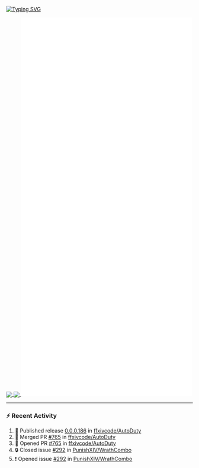 [![Typing SVG](https://readme-typing-svg.demolab.com?font=Fira+Code&duration=1000&pause=1000&multiline=true&repeat=false&width=435&lines=Simon+Latusek+%7C+Gameplay+Engineer)](https://git.io/typing-svg)

<a href="https://github.com/anuraghazra/github-readme-stats">
  <img height=200 align="center" src="https://github-readme-stats.vercel.app/api?username=erdelf&theme=radical" />
</a>
<a href="https://github.com/anuraghazra/convoychat">
  <img height=200 align="center" src="https://streak-stats.demolab.com?user=erdelf&theme=radical&mode=weekly" />
</a>

<picture>
  <img src="/github-metrics.svg" alt="Metrics">
</picture>

---

### :zap: Recent Activity
<!--START_SECTION:activity-->
1. 🚀 Published release [0.0.0.186](https://github.com/ffxivcode/AutoDuty/releases/tag/0.0.0.186) in [ffxivcode/AutoDuty](https://github.com/ffxivcode/AutoDuty)
2. 🎉 Merged PR [#765](https://github.com/ffxivcode/AutoDuty/pull/765) in [ffxivcode/AutoDuty](https://github.com/ffxivcode/AutoDuty)
3. 💪 Opened PR [#765](https://github.com/ffxivcode/AutoDuty/pull/765) in [ffxivcode/AutoDuty](https://github.com/ffxivcode/AutoDuty)
4. 🔒 Closed issue [#292](https://github.com/PunishXIV/WrathCombo/issues/292) in [PunishXIV/WrathCombo](https://github.com/PunishXIV/WrathCombo)
5. ❗ Opened issue [#292](https://github.com/PunishXIV/WrathCombo/issues/292) in [PunishXIV/WrathCombo](https://github.com/PunishXIV/WrathCombo)
<!--END_SECTION:activity-->

<!--
**erdelf/erdelf** is a ✨ _special_ ✨ repository because its `README.md` (this file) appears on your GitHub profile.

Here are some ideas to get you started:

- 🔭 I’m currently working on ...
- 🌱 I’m currently learning ...
- 👯 I’m looking to collaborate on ...
- 🤔 I’m looking for help with ...
- 💬 Ask me about ...
- 📫 How to reach me: ...
- 😄 Pronouns: ...
- ⚡ Fun fact: ...
-->
